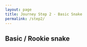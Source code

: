 ```yaml
---
layout: page
title: Journey Step 2 - Basic Snake
permalink: /step2/
---
```


## Basic / Rookie snake

